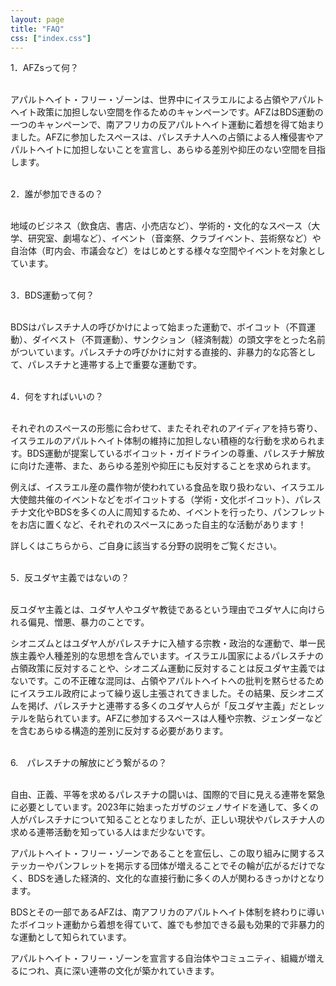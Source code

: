 ```yaml
---
layout: page
title: "FAQ"
css: ["index.css"]
---
```


1．AFZsって何？ <br/><br/>

アパルトヘイト・フリー・ゾーンは、世界中にイスラエルによる占領やアパルトヘイト政策に加担しない空間を作るためのキャンペーンです。AFZはBDS運動の一つのキャンペーンで、南アフリカの反アパルトヘイト運動に着想を得て始まりました。AFZに参加したスペースは、パレスチナ人への占領による人権侵害やアパルトヘイトに加担しないことを宣言し、あらゆる差別や抑圧のない空間を目指します。
<br/><br/>

2．誰が参加できるの？ <br/><br/>

地域のビジネス（飲食店、書店、小売店など）、学術的・文化的なスペース（大学、研究室、劇場など）、イベント（音楽祭、クラブイベント、芸術祭など）や自治体（町内会、市議会など）をはじめとする様々な空間やイベントを対象としています。<br/><br/>

3．BDS運動って何？ <br/><br/>

BDSはパレスチナ人の呼びかけによって始まった運動で、ボイコット（不買運動）、ダイベスト（不買運動）、サンクション（経済制裁）の頭文字をとった名前がついています。パレスチナの呼びかけに対する直接的、非暴力的な応答として、パレスチナと連帯する上で重要な運動です。<br/><br/>

4．何をすればいいの？ <br/><br/>

それぞれのスペースの形態に合わせて、またそれぞれのアイディアを持ち寄り、イスラエルのアパルトヘイト体制の維持に加担しない積極的な行動を求められます。BDS運動が提案しているボイコット・ガイドラインの尊重、パレスチナ解放に向けた連帯、また、あらゆる差別や抑圧にも反対することを求められます。<br/>

例えば、イスラエル産の農作物が使われている食品を取り扱わない、イスラエル大使館共催のイベントなどをボイコットする（学術・文化ボイコット）、パレスチナ文化やBDSを多くの人に周知するため、イベントを行ったり、パンフレットをお店に置くなど、それぞれのスペースにあった自主的な活動があります！<br/>

詳しくはこちらから、ご自身に該当する分野の説明をご覧ください。<br/><br/>

5．反ユダヤ主義ではないの？ <br/><br/>

反ユダヤ主義とは、ユダヤ人やユダヤ教徒であるという理由でユダヤ人に向けられる偏見、憎悪、暴力のことです。<br/>

シオニズムとはユダヤ人がパレスチナに入植する宗教・政治的な運動で、単一民族主義や人種差別的な思想を含んでいます。イスラエル国家によるパレスチナの占領政策に反対することや、シオニズム運動に反対することは反ユダヤ主義ではないです。この不正確な混同は、占領やアパルトヘイトへの批判を黙らせるためにイスラエル政府によって繰り返し主張されてきました。その結果、反シオニズムを掲げ、パレスチナと連帯する多くのユダヤ人らが「反ユダヤ主義」だとレッテルを貼られています。AFZに参加するスペースは人種や宗教、ジェンダーなどを含むあらゆる構造的差別に反対する必要があります。<br/><br/>

6.　パレスチナの解放にどう繋がるの？ <br/><br/>

自由、正義、平等を求めるパレスチナの闘いは、国際的で目に見える連帯を緊急に必要としています。2023年に始まったガザのジェノサイドを通して、多くの人がパレスチナについて知ることとなりましたが、正しい現状やパレスチナ人の求める連帯活動を知っている人はまだ少ないです。<br/>

アパルトヘイト・フリー・ゾーンであることを宣伝し、この取り組みに関するステッカーやパンフレットを掲示する団体が増えることでその輪が広がるだけでなく、BDSを通した経済的、文化的な直接行動に多くの人が関わるきっかけとなります。<br/>

BDSとその一部であるAFZは、南アフリカのアパルトヘイト体制を終わりに導いたボイコット運動から着想を得ていて、誰でも参加できる最も効果的で非暴力的な運動として知られています。<br/>

アパルトヘイト・フリー・ゾーンを宣言する自治体やコミュニティ、組織が増えるにつれ、真に深い連帯の文化が築かれていきます。



